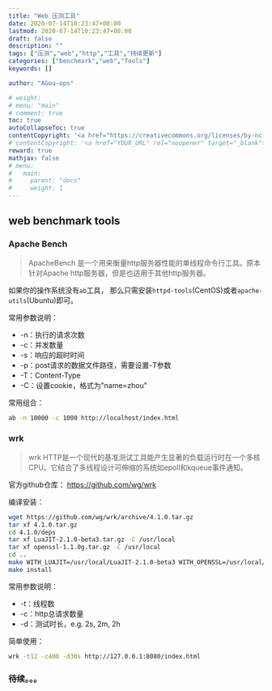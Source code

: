 ```yaml
---
title: "Web 压测工具"
date: 2020-07-14T10:23:47+08:00
lastmod: 2020-07-14T10:23:47+08:00
draft: false
description: ""
tags: ["压测","web","http","工具","持续更新"]
categories: ["benchmark","web","Tools"]
keywords: []

author: "AGou-ops"

# weight:
# menu: "main"
# comment: true
toc: true
autoCollapseToc: true
contentCopyright: '<a href="https://creativecommons.org/licenses/by-nc-nd/4.0/" rel="noopener" target="_blank">CC BY-NC-ND 4.0</a>'
# contentCopyright: '<a href="YOUR_URL" rel="noopener" target="_blank">See origin</a>'
reward: true
mathjax: false
# menu:
#   main:
#     parent: "docs"
#     weight: 1
---
```


## web benchmark tools

### Apache Bench

> ApacheBench 是一个用来衡量http服务器性能的单线程命令行工具。原本针对Apache http服务器，但是也适用于其他http服务器。

如果你的操作系统没有`ab`工具， 那么只需安装`httpd-tools`(CentOS)或者`apache-utils`(Ubuntu)即可。

<!--more-->

常用参数说明：
* -n：执行的请求次数
* -c：并发数量
* -s：响应的超时时间
* -p：post请求的数据文件路径，需要设置-T参数
* -T：Content-Type
* -C：设置cookie，格式为"name=zhou"

常用组合：

```bash
ab -n 10000 -c 1000 http://localhost/index.html
```



### wrk 

> wrk HTTP是一个现代的基准测试工具能产生显著的负载运行时在一个多核CPU。它结合了多线程设计可伸缩的系统如epoll和kqueue事件通知。

官方github仓库： https://github.com/wg/wrk

编译安装：

```bash
wget https://github.com/wg/wrk/archive/4.1.0.tar.gz
tar xf 4.1.0.tar.gz
cd 4.1.0/deps
tar xf LuaJIT-2.1.0-beta3.tar.gz -C /usr/local
tar xf openssl-1.1.0g.tar.gz -C /usr/local
cd ..
make WITH_LUAJIT=/usr/local/LuaJIT-2.1.0-beta3 WITH_OPENSSL=/usr/local/openssl-1.1.0g
make install
```

常用参数说明：

* -t：线程数
* -c：http总请求数量
* -d：测试时长，e.g. 2s, 2m, 2h

简单使用：

```bash
wrk -t12 -c400 -d30s http://127.0.0.1:8080/index.html
```

### 待续。。。